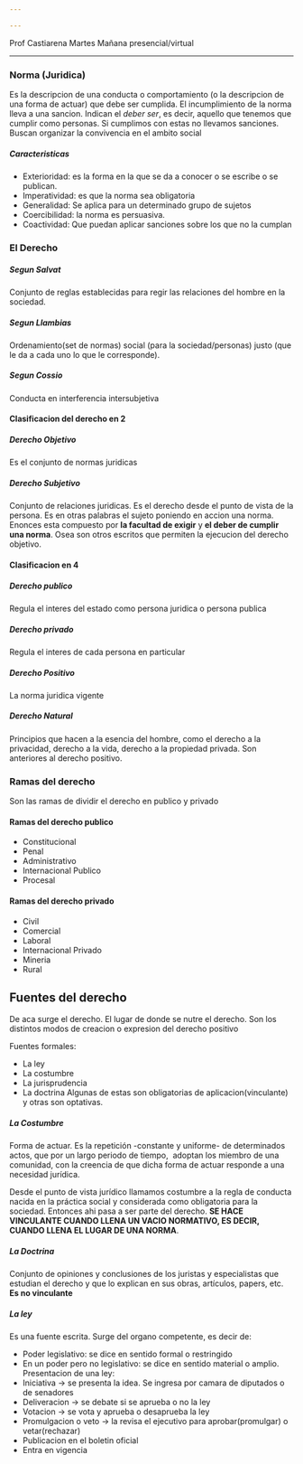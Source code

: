 ```yaml
---

---
```

Prof Castiarena
Martes Mañana presencial/virtual
___

### Norma (Juridica)
Es la descripcion de una conducta o comportamiento (o la descripcion de una forma de actuar) que debe ser cumplida. El incumplimiento de la norma lleva a una sancion.
Indican el *deber ser*, es decir, aquello que tenemos que cumplir como personas. Si cumplimos con estas no llevamos sanciones.
Buscan organizar la convivencia en el ambito social
##### Caracteristicas
- Exterioridad: es la forma en la que se da a conocer o se escribe o se publican.
- Imperatividad: es que la norma sea obligatoria
- Generalidad: Se aplica para  un determinado grupo de sujetos
- Coercibilidad: la norma es persuasiva.
- Coactividad: Que puedan aplicar sanciones sobre los que no la cumplan

### El Derecho

##### Segun Salvat
Conjunto de reglas establecidas para regir las relaciones del hombre en la sociedad.

##### Segun Llambias
Ordenamiento(set de normas) social (para la sociedad/personas) justo (que le da a cada uno lo que le corresponde).

##### Segun Cossio
Conducta en interferencia intersubjetiva


#### Clasificacion del derecho en 2

##### Derecho Objetivo
Es el conjunto de normas juridicas

##### Derecho Subjetivo
Conjunto de relaciones juridicas. Es el derecho desde el punto de vista de la persona. Es en otras palabras el sujeto poniendo en accion una norma. Enonces esta compuesto por **la facultad de exigir** y **el deber de cumplir una norma**. Osea son otros escritos que permiten la ejecucion del derecho objetivo.

#### Clasificacion en 4

##### Derecho publico
Regula el interes del estado como persona juridica o persona publica
##### Derecho privado
Regula el interes de cada persona en particular
##### Derecho Positivo
La norma juridica vigente
##### Derecho Natural
Principios que hacen a la esencia del hombre, como el derecho a la privacidad, derecho a la vida, derecho a la propiedad privada. Son anteriores al derecho positivo.


### Ramas del derecho
Son las ramas de dividir el derecho en publico y privado

#### Ramas del derecho publico
- Constitucional
- Penal
- Administrativo
- Internacional Publico
- Procesal
#### Ramas del derecho privado
- Civil
- Comercial
- Laboral
- Internacional Privado
- Mineria
- Rural

## Fuentes del derecho
De aca surge el derecho. El lugar de donde se nutre el derecho.
Son los distintos modos de creacion o expresion del derecho positivo

Fuentes formales:
- La ley
- La costumbre
- La jurisprudencia
-  La doctrina
Algunas de estas son obligatorias de aplicacion(vinculante) y otras son optativas.

##### La Costumbre
Forma de actuar. Es la repetición -constante y uniforme- de determinados actos, que por un largo periodo de tiempo,  adoptan los miembro de una comunidad, con la creencia de que dicha forma de actuar responde a una necesidad jurídica.

Desde el punto de vista jurídico llamamos costumbre a la regla de conducta nacida en la práctica social y considerada como obligatoria para la sociedad. Entonces ahi pasa a ser parte del  derecho.
**SE HACE VINCULANTE CUANDO LLENA UN VACIO NORMATIVO, ES DECIR, CUANDO LLENA EL LUGAR DE UNA NORMA**.
##### La Doctrina
Conjunto de opiniones y conclusiones de los juristas y especialistas que estudian el derecho y que lo explican en sus obras, artículos, papers, etc.
**Es no vinculante**

##### La ley
Es una fuente escrita. Surge del organo competente, es decir de:
- Poder legislativo: se dice en sentido formal o restringido
- En un poder pero no legislativo: se dice en sentido material o amplio.
Presentacion de una ley:
- Iniciativa -> se presenta la idea. Se ingresa por camara de diputados o de senadores
- Deliveracion -> se debate si se aprueba o no la ley
- Votacion -> se vota y aprueba o desaprueba la ley
- Promulgacion o veto -> la revisa el ejecutivo para aprobar(promulgar) o vetar(rechazar)
- Publicacion en el boletin oficial
- Entra en vigencia

